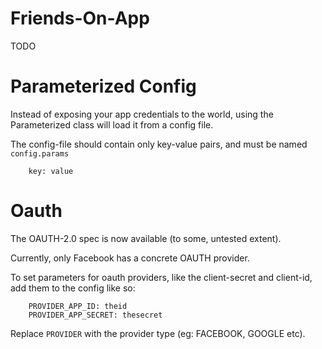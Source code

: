 Friends-On-App
==============

TODO

Parameterized Config
====================

Instead of exposing your app credentials to the world,
using the Parameterized class will load it from a config file.

The config-file should contain only key-value pairs, and must
be named `config.params`

```
	key: value
```

Oauth
=====

The OAUTH-2.0 spec is now available (to some, untested extent).

Currently, only Facebook has a concrete OAUTH provider.

To set parameters for oauth providers, like the client-secret
and client-id, add them to the config like so:

```
	PROVIDER_APP_ID: theid
	PROVIDER_APP_SECRET: thesecret
```

Replace `PROVIDER` with the provider type (eg: FACEBOOK, GOOGLE etc).

